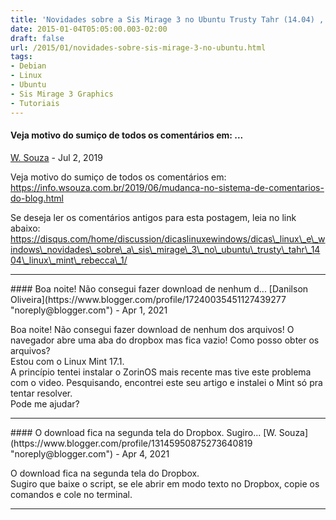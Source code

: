 ```yaml
---
title: 'Novidades sobre a Sis Mirage 3 no Ubuntu Trusty Tahr (14.04) , Linux Mint Rebecca (17.1), Debian Wheezy (7) e Jessie (8)'
date: 2015-01-04T05:05:00.003-02:00
draft: false
url: /2015/01/novidades-sobre-sis-mirage-3-no-ubuntu.html
tags: 
- Debian
- Linux
- Ubuntu
- Sis Mirage 3 Graphics
- Tutoriais
---
```


#### Veja motivo do sumiço de todos os comentários em: ...
[W. Souza](https://www.blogger.com/profile/13145950875273640819 "noreply@blogger.com") - <time datetime="2019-07-02T21:41:27.016-03:00">Jul 2, 2019</time>

Veja motivo do sumiço de todos os comentários em:  
https://info.wsouza.com.br/2019/06/mudanca-no-sistema-de-comentarios-do-blog.html  
  
Se deseja ler os comentários antigos para esta postagem, leia no link abaixo:  
https://disqus.com/home/discussion/dicaslinuxewindows/dicas\_linux\_e\_windows\_novidades\_sobre\_a\_sis\_mirage\_3\_no\_ubuntu\_trusty\_tahr\_1404\_linux\_mint\_rebecca\_1/
<hr />
#### Boa noite! Não consegui fazer download de nenhum d...
[Danilson Oliveira](https://www.blogger.com/profile/17240035451127439277 "noreply@blogger.com") - <time datetime="2021-04-12T22:37:00.897-03:00">Apr 1, 2021</time>

Boa noite! Não consegui fazer download de nenhum dos arquivos! O navegador abre uma aba do dropbox mas fica vazio! Como posso obter os arquivos?  
Estou com o Linux Mint 17.1.  
A princípio tentei instalar o ZorinOS mais recente mas tive este problema com o video. Pesquisando, encontrei este seu artigo e instalei o Mint só pra tentar resolver.  
Pode me ajudar?
<hr />
#### O download fica na segunda tela do Dropbox. Sugiro...
[W. Souza](https://www.blogger.com/profile/13145950875273640819 "noreply@blogger.com") - <time datetime="2021-04-15T20:53:52.671-03:00">Apr 4, 2021</time>

O download fica na segunda tela do Dropbox.  
Sugiro que baixe o script, se ele abrir em modo texto no Dropbox, copie os comandos e cole no terminal.
<hr />
